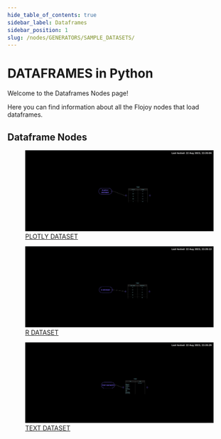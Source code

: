 ```yaml
---
hide_table_of_contents: true
sidebar_label: Dataframes
sidebar_position: 1
slug: /nodes/GENERATORS/SAMPLE_DATASETS/
---
```


# DATAFRAMES in Python

Welcome to the Dataframes Nodes page!

Here you can find information about all the Flojoy nodes that load dataframes.

## Dataframe Nodes

<div className="flex flex-wrap" style={{ marginLeft: "-55px" }}>

<div className="p-4">
<a href="/nodes/GENERATORS/SAMPLE_DATASETS/PLOTLY_DATASET/">
<figure style={{ width: "200px", height: "200px", objectFit: "scale-down", marginRight: "15px" }}>
<img src="https://raw.githubusercontent.com/flojoy-ai/docs/main/docs/nodes/GENERATORS/SAMPLE_DATASETS/PLOTLY_DATASET/examples/EX1/output.jpeg" style={{ width: "200px", height: "200px", objectFit: "scale-down", marginRight: "15px" }} />
<figcaption>PLOTLY DATASET</figcaption>
</figure>
</a></div>

<div className="p-4">
<a href="/nodes/GENERATORS/SAMPLE_DATASETS/R_DATASET/">
<figure style={{ width: "200px", height: "200px", objectFit: "scale-down", marginRight: "15px" }}>
<img src="https://raw.githubusercontent.com/flojoy-ai/docs/main/docs/nodes/GENERATORS/SAMPLE_DATASETS/R_DATASET/examples/EX1/output.jpeg" style={{ width: "200px", height: "200px", objectFit: "scale-down", marginRight: "15px" }} />
<figcaption>R DATASET</figcaption>
</figure>
</a></div>

<div className="p-4">
<a href="/nodes/GENERATORS/SAMPLE_DATASETS/TEXT_DATASET/">
<figure style={{ width: "200px", height: "200px", objectFit: "scale-down", marginRight: "15px" }}>
<img src="https://raw.githubusercontent.com/flojoy-ai/docs/main/docs/nodes/GENERATORS/SAMPLE_DATASETS/TEXT_DATASET/examples/EX1/output.jpeg" style={{ width: "200px", height: "200px", objectFit: "scale-down", marginRight: "15px" }} />
<figcaption>TEXT DATASET</figcaption>
</figure>
</a></div>

</div>
